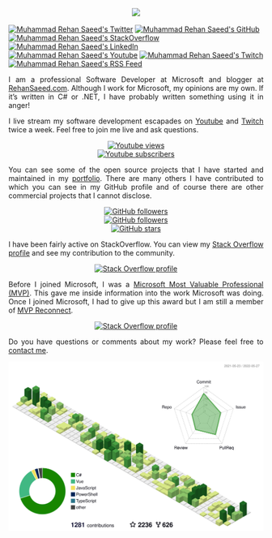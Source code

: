 <p align="center"><img src="https://media.githubusercontent.com/media/RehanSaeed/RehanSaeed/main/Images/Muhammad-Rehan-Saeed-1600x300.jpg"/></p>

[![Muhammad Rehan Saeed's Twitter](https://img.shields.io/badge/-@RehanSaeedUK-%231DA1F2?style=flat-square&logo=twitter&logoColor=ffffff)](https://twitter.com/RehanSaeedUK)
[![Muhammad Rehan Saeed's GitHub](https://img.shields.io/badge/-@RehanSaeed-%23181717?style=flat-square&logo=github)](https://github.com/RehanSaeed)
[![Muhammad Rehan Saeed's StackOverflow](https://img.shields.io/badge/-StackOverflow-blue?style=flat-square&logo=stackoverflow&color=F8F9F9&link=https://stackoverflow.com/users/1212017/muhammad-rehan-saeed)](https://stackoverflow.com/users/1212017/muhammad-rehan-saeed)
[![Muhammad Rehan Saeed's LinkedIn](https://img.shields.io/badge/-LinkedIn-blue?style=flat-square&logo=Linkedin&logoColor=white&link=https://www.linkedin.com/in/muhammad-rehan-saeed/)](https://www.linkedin.com/in/muhammad-rehan-saeed/)
[![Muhammad Rehan Saeed's Youtube](https://img.shields.io/badge/-Youtube-blue?style=flat-square&logo=youtube&logoColor=white&color=FF0000&link=https://www.youtube.com/c/MuhammadRehanSaeed)](https://www.youtube.com/c/MuhammadRehanSaeed)
[![Muhammad Rehan Saeed's Twitch](https://img.shields.io/badge/-Twitch-blue?style=flat-square&logo=twitch&logoColor=white&color=9147FF&link=https://www.twitch.tv/rehansaeeduk)](https://www.twitch.tv/rehansaeeduk)
[![Muhammad Rehan Saeed's RSS Feed](https://img.shields.io/badge/-RSS-blue?style=flat-square&logo=rss&logoColor=white&color=E07C21&link=https://rehansaeed.com/rss.xml)](https://rehansaeed.com/rss.xml)

<p align="justify">I am a professional Software Developer at Microsoft and blogger at <a href="https://rehansaeed.com/">RehanSaeed.com</a>. Although I work for Microsoft, my opinions are my own. If it’s written in C# or .NET, I have probably written something using it in anger!</p>

<p align="justify">
    I live stream my software development escapades on
    <a href="https://www.youtube.com/c/MuhammadRehanSaeed">Youtube</a> and
    <a href="https://www.twitch.tv/rehansaeeduk">Twitch</a> twice a week. Feel free to join me
    live and ask questions.
</p>
        
<p align="center">
    <a href="https://www.youtube.com/c/MuhammadRehanSaeed"><img alt="Youtube views" height="30" src="https://img.shields.io/youtube/channel/views/UC6geox4JkY11093RqecELGA?style=social"/></a>
    <br>
    <a href="https://www.youtube.com/c/MuhammadRehanSaeed"><img alt="Youtube subscribers" height="30" src="https://img.shields.io/youtube/channel/subscribers/UC6geox4JkY11093RqecELGA?style=social"/></a>
</p>

<p align="justify">You can see some of the open source projects that I have started and maintained in my <a href="https://rehansaeed.com/portfolio/">portfolio</a>. There are many others I have contributed to which you can see in my GitHub profile and of course there are other commercial projects that I cannot disclose.</p>

<p align="center">
    <a href="https://github.com/sponsors/RehanSaeed"><img alt="GitHub followers" height="30" src="https://img.shields.io/github/sponsors/RehanSaeed?logo=github&style=social"/></a>
    <br>
    <a href="https://github.com/RehanSaeed?tab=followers"><img alt="GitHub followers" height="30" src="https://img.shields.io/github/followers/RehanSaeed?style=social"/></a>
    <br>
    <a href="https://github.com/RehanSaeed"><img alt="GitHub stars" height="30" src="https://img.shields.io/github/stars/RehanSaeed?style=social"/></a>
</p>

<p align="justify">I have been fairly active on StackOverflow. You can view my <a href="https://stackoverflow.com/story/muhammad-rehan-saeed">Stack Overflow profile</a> and see my contribution to the community.</p>
          
<p align="center"><a href="https://stackoverflow.com/users/1212017/muhammad-rehan-saeed"><img alt="Stack Overflow profile" height="58" width="208" src="https://stackoverflow.com/users/flair/1212017.png?theme=dark"/></a></p>
  
<p align="justify">Before I joined Microsoft, I was a <a href="https://mvp.microsoft.com/en-us/PublicProfile/5001654?fullName=Muhammad%20Rehan%20Saeed">Microsoft Most Valuable Professional (MVP)</a>. This gave me inside information into the work Microsoft was doing. Once I joined Microsoft, I had to give up this award but I am still a member of <a href="https://mvp.microsoft.com/en-us/PublicProfile/5001654?fullName=Muhammad%20Rehan%20Saeed">MVP Reconnect</a>.</p>

<p align="center"><a href="https://mvp.microsoft.com/en-us/PublicProfile/5001654?fullName=Muhammad%20Rehan%20Saeed"><img alt="Stack Overflow profile" height="84" width="208" src="https://media.githubusercontent.com/media/RehanSaeed/RehanSaeed/main/Images/Microsoft-Most-Valuable-Professional-750x303.png"/></a></p>

<p align="justify">Do you have questions or comments about my work? Please feel free to <a href="https://rehansaeed.com/">contact me</a>.</p>

<p align="center">
<img align="center" alt="Muhammad Rehan Saeed's GitHub statistics" src="profile-3d-contrib/profile-green-animate.svg" />
</p>

